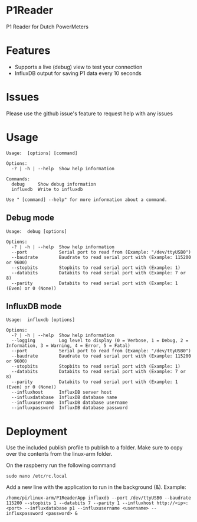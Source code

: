 # P1Reader
P1 Reader for Dutch PowerMeters

# Features
- Supports a live (debug) view to test your connection
- InfluxDB output for saving P1 data every 10 seconds

# Issues
Please use the github issue's feature to request help with any issues

# Usage
```
Usage:  [options] [command]

Options:
  -? | -h | --help  Show help information

Commands:
  debug     Show debug information
  influxdb  Write to influxdb

Use " [command] --help" for more information about a command.
```

## Debug mode
```
Usage:  debug [options]

Options:
  -? | -h | --help  Show help information
  --port            Serial port to read from (Example: "/dev/ttyUSB0")
  --baudrate        Baudrate to read serial port with (Example: 115200 or 9600)
  --stopbits        Stopbits to read serial port with (Example: 1)
  --databits        Databits to read serial port with (Example: 7 or 8)
  --parity          Databits to read serial port with (Example: 1 (Even) or 0 (None))
```

## InfluxDB mode
```
Usage:  influxdb [options]

Options:
  -? | -h | --help  Show help information
  --logging         Log level to display (0 = Verbose, 1 = Debug, 2 = Information, 3 = Warning, 4 = Error, 5 = Fatal)
  --port            Serial port to read from (Example: "/dev/ttyUSB0")
  --baudrate        Baudrate to read serial port with (Example: 115200 or 9600)
  --stopbits        Stopbits to read serial port with (Example: 1)
  --databits        Databits to read serial port with (Example: 7 or 8)
  --parity          Databits to read serial port with (Example: 1 (Even) or 0 (None))
  --influxhost      InfluxDB server host
  --influxdatabase  InfluxDB database name
  --influxusername  InfluxDB database username
  --influxpassword  InfluxDB database password
```

# Deployment
Use the included publish profile to publish to a folder. Make sure to copy over the contents from the linux-arm folder.

On the raspberry run the following command
```
sudo nano /etc/rc.local
```

Add a new line with the application to run in the background (&).
Example:
```
/home/pi/linux-arm/P1ReaderApp influxdb --port /dev/ttyUSB0 --baudrate 115200 --stopbits 1 --databits 7 --parity 1 --influxhost http://<ip>:<port> --influxdatabase p1 --influxusername <username> --influxpassword <password> &
```